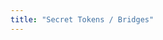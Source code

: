 ```yaml
---
title: "Secret Tokens / Bridges"
---
```


<hero-mixed-cms section="AboutSecretTokensBridges">

</hero-mixed-cms>

<content-navigator-cms section="AboutSecretTokensBridges">


</content-navigator-cms>


